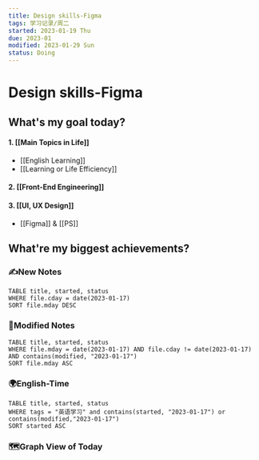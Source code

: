 ```yaml
---
title: Design skills-Figma
tags: 学习记录/周二
started: 2023-01-19 Thu
due: 2023-01
modified: 2023-01-29 Sun
status: Doing
---
```

# Design skills-Figma
## What's my goal today?
#### 1. [[Main Topics in Life]]
- [[English Learning]]
- [[Learning or Life Efficiency]] 
#### 2. [[Front-End Engineering]]
#### 3. [[UI, UX Design]]
- [[Figma]] & [[PS]]

## What're my biggest achievements?
### ✍️New Notes

```dataview
TABLE title, started, status
WHERE file.cday = date(2023-01-17)
SORT file.mday DESC
```

### 📝Modified Notes

```dataview
TABLE title, started, status
WHERE file.mday = date(2023-01-17) AND file.cday != date(2023-01-17) AND contains(modified, "2023-01-17")
SORT file.mday ASC
```

### 🌍English-Time

```dataview
TABLE title, started, status
WHERE tags = "英语学习" and contains(started, "2023-01-17") or contains(modified,"2023-01-17") 
SORT started ASC
```

### 🗺️Graph View of Today
